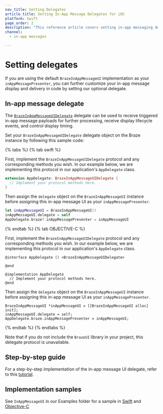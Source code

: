 ```yaml
---
nav_title: Setting Delegates
article_title: Setting In-App Message Delegates for iOS
platform: Swift
page_order: 2
description: "This reference article covers setting in-app messaging delegates for your iOS application."
channel:
  - in-app messages

---
```


# Setting delegates

If you are using the default `BrazeInAppMessageUI` implementation as your `inAppMessagePresenter`, you can further customize your in-app message display and delivery in code by setting our optional delegate.

## In-app message delegate

The [`BrazeInAppMessageUIDelegate`][34] delegate can be used to receive triggered in-app message payloads for further processing, receive display lifecycle events, and control display timing. 

Set your `BrazeInAppMessageUIDelegate` delegate object on the Braze instance by following this sample code:

{% tabs %}
{% tab swift %}

First, implement the `BrazeInAppMessageUIDelegate` protocol and any corresponding methods you wish. In our example below, we are implementing this protocol in our application's `AppDelegate` class.

```swift
extension AppDelegate: BrazeInAppMessageUIDelegate {
  // Implement your protocol methods here.
}
```

Then assign the `delegate` object on the `BrazeInAppMessageUI` instance before assigning this in-app message UI as your `inAppMessagePresenter`.

```swift
let inAppMessageUI = BrazeInAppMessageUI()
inAppMessageUI.delegate = self
AppDelegate.braze?.inAppMessagePresenter = inAppMessageUI
```

{% endtab %}
{% tab OBJECTIVE-C %}

First, implement the `BrazeInAppMessageUIDelegate` protocol and any corresponding methods you wish. In our example below, we are implementing this protocol in our application's `AppDelegate` class.

```objc
@interface AppDelegate () <BrazeInAppMessageUIDelegate>

@end

@implementation AppDelegate
  // Implement your protocol methods here.
@end
```

Then assign the `delegate` object on the `BrazeInAppMessageUI` instance before assigning this in-app message UI as your `inAppMessagePresenter`.

```objc
BrazeInAppMessageUI *inAppMessageUI = [[BrazeInAppMessageUI alloc] init];
inAppMessageUI.delegate = self;
AppDelegate.braze.inAppMessagePresenter = inAppMessageUI;
```

{% endtab %}
{% endtabs %}

Note that if you do not include the `BrazeUI` library in your project, this delegate protocol is unavailable.

## Step-by-step guide

For a step-by-step implementation of the in-app message UI delegate, refer to this [tutorial](https://braze-inc.github.io/braze-swift-sdk/tutorials/braze/c1-inappmessageui).

## Implementation samples

See `InAppMessageUI` in our Examples folder for a sample in [Swift](https://github.com/braze-inc/braze-swift-sdk/tree/main/Examples/Swift/Sources/InAppMessageUI) and [Objective-C](https://github.com/braze-inc/braze-swift-sdk/tree/main/Examples/ObjC/Sources/InAppMessageUI)

[34]: https://braze-inc.github.io/braze-swift-sdk/documentation/brazeui/brazeinappmessageuidelegate
